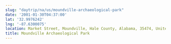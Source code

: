 ```yaml
---
slug: "daytrip/na/us/moundville-archaeological-park"
date: '2001-01-30T04:37:00'
lat: '32.9976242'
lng: '-87.6300075'
location: Market Street, Moundville, Hale County, Alabama, 35474, United States
title: Moundville Archaeological Park
---
```



